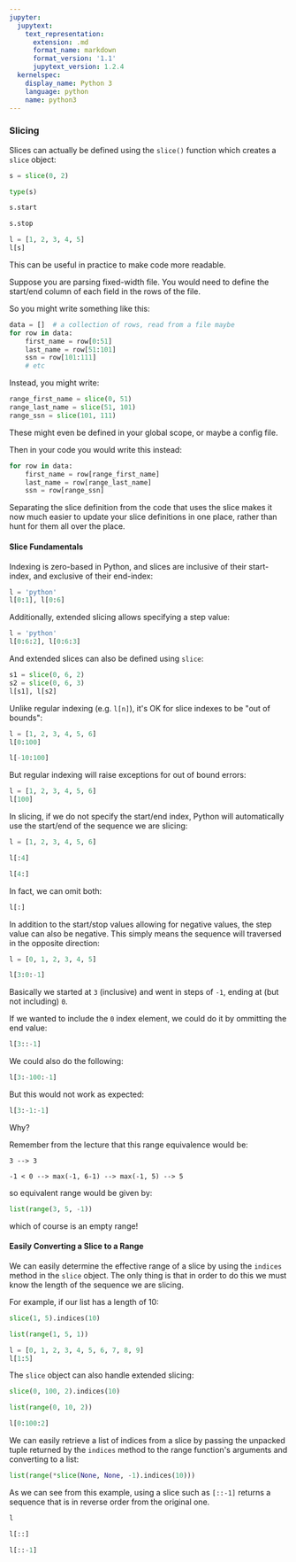```yaml
---
jupyter:
  jupytext:
    text_representation:
      extension: .md
      format_name: markdown
      format_version: '1.1'
      jupytext_version: 1.2.4
  kernelspec:
    display_name: Python 3
    language: python
    name: python3
---
```


### Slicing


Slices can actually be defined using the `slice()` function which creates a `slice` object:

```python
s = slice(0, 2)
```

```python
type(s)
```

```python
s.start
```

```python
s.stop
```

```python
l = [1, 2, 3, 4, 5]
l[s]
```

This can be useful in practice to make code more readable.

Suppose you are parsing fixed-width file. You would need to define the start/end column of each field in the rows of the file.

So you might write something like this:

```python
data = []  # a collection of rows, read from a file maybe
for row in data:
    first_name = row[0:51]
    last_name = row[51:101]
    ssn = row[101:111]
    # etc
```

Instead, you might write:

```python
range_first_name = slice(0, 51)
range_last_name = slice(51, 101)
range_ssn = slice(101, 111)
```

These might even be defined in your global scope, or maybe a config file.

Then in your code you would write this instead:

```python
for row in data:
    first_name = row[range_first_name]
    last_name = row[range_last_name]
    ssn = row[range_ssn]
```

Separating the slice definition from the code that uses the slice makes it now much easier to update your slice definitions in one place, rather than hunt for them all over the place.


#### Slice Fundamentals


Indexing is zero-based in Python, and slices are inclusive of their start-index, and exclusive of their end-index:

```python
l = 'python'
l[0:1], l[0:6]
```

Additionally, extended slicing allows specifying a step value:

```python
l = 'python'
l[0:6:2], l[0:6:3]
```

And extended slices can also be defined using `slice`:

```python
s1 = slice(0, 6, 2)
s2 = slice(0, 6, 3)
l[s1], l[s2]
```

Unlike regular indexing (e.g. `l[n]`), it's OK for slice indexes to be "out of bounds":

```python
l = [1, 2, 3, 4, 5, 6]
l[0:100]
```

```python
l[-10:100]
```

But regular indexing will raise exceptions for out of bound errors:

```python
l = [1, 2, 3, 4, 5, 6]
l[100]
```

In slicing, if we do not specify the start/end index, Python will automatically use the start/end of the sequence we are slicing:

```python
l = [1, 2, 3, 4, 5, 6]
```

```python
l[:4]
```

```python
l[4:]
```

In fact, we can omit both:

```python
l[:]
```

In addition to the start/stop values allowing for negative values, the step value can also be negative. This simply means the sequence will traversed in the opposite direction:

```python
l = [0, 1, 2, 3, 4, 5]
```

```python
l[3:0:-1]
```

Basically we started at `3` (inclusive) and went in steps of `-1`, ending at (but not including) `0`.


If we wanted to include the `0` index element, we could do it by ommitting the end value:

```python
l[3::-1]
```

We could also do the following:

```python
l[3:-100:-1]
```

But this would not work as expected:

```python
l[3:-1:-1]
```

Why?


Remember from the lecture that this range equivalence would be:

`3 --> 3`

`-1 < 0 --> max(-1, 6-1) --> max(-1, 5) --> 5`

so equivalent range would be given by:

```python
list(range(3, 5, -1))
```

which of course is an empty range!


#### Easily Converting a Slice to a Range


We can easily determine the effective range of a slice by using the `indices` method in the `slice` object. The only thing is that in order to do this we must know the length of the sequence we are slicing.


For example, if our list has a length of 10:

```python
slice(1, 5).indices(10)
```

```python
list(range(1, 5, 1))
```

```python
l = [0, 1, 2, 3, 4, 5, 6, 7, 8, 9]
l[1:5]
```

The `slice` object can also handle extended slicing:

```python
slice(0, 100, 2).indices(10)
```

```python
list(range(0, 10, 2))
```

```python
l[0:100:2]
```

We can easily retrieve a list of indices from a slice by passing the unpacked tuple returned by the `indices` method to the range function's arguments and converting to a list:

```python
list(range(*slice(None, None, -1).indices(10)))
```

As we can see from this example, using a slice such as `[::-1]` returns a sequence that is in reverse order from the original one.

```python
l
```

```python
l[::]
```

```python
l[::-1]
```
